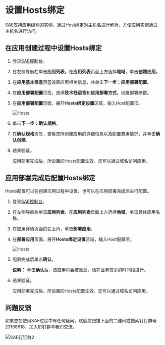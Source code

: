 # 设置Hosts绑定

SAE支持应用级别的实例，通过Host绑定对主机名进行解析，方便应用实例通过主机名进行访问。

## 在应用创建过程中设置Hosts绑定

1.  登录[SAE控制台](https://sae.console.aliyun.com)。

2.  在左侧导航栏单击**应用列表**，在**应用列表**页面上方选择**地域**，单击**创建应用**。

3.  在**应用基本信息**页签设置应用相关信息，并单击**下一步：应用部署配置**。

4.  在**应用部署配置**页签，选择**技术栈语言**和**应用部署方式**，设置部署参数。

5.  在**应用部署配置**页面，展开**Hosts绑定设置**区域，输入Host配置项。

    ![Hosts](https://static-aliyun-doc.oss-accelerate.aliyuncs.com/assets/img/zh-CN/4483449161/p208108.png)

6.  单击**下一步：确认规格**。

7.  在**确认规格**页签，查看您所创建应用的详细信息以及配置费用情况，并单击**确认创建**。

8.  结果验证。

    应用部署完成后，所设置的Hosts配置生效，您可以通过域名访问应用。


## 应用部署完成后配置Hosts绑定

Hosts配置可以在创建应用过程中设置，也可以在应用部署完成后进行配置。

1.  登录[SAE控制台](https://sae.console.aliyun.com)。

2.  在左侧导航栏单击**应用列表**，在**应用列表**页面上方选择**地域**，单击具体应用名称。

3.  在应用详情页面的右上角，单击**部署应用**。

4.  在**部署应用**页面，展开**Hosts绑定设置**区域，输入Host配置项。

    ![Hosts](https://static-aliyun-doc.oss-accelerate.aliyuncs.com/assets/img/zh-CN/4483449161/p208108.png)

5.  配置完成后单击**确认**。

    **说明：** 单击**确认**后，该应用将会被重启，请在业务较少的时间段进行。

6.  结果验证。

    应用部署完成后，所设置的Hosts配置生效，您可以通过域名访问应用。


## 问题反馈

如果您在使用SAE过程中有任何疑问，欢迎您扫描下面的二维码或搜索钉钉群号23198618，加入钉钉群与我们交流。

![SAE钉钉群2](https://static-aliyun-doc.oss-accelerate.aliyuncs.com/assets/img/zh-CN/1176199061/p72048.png)

